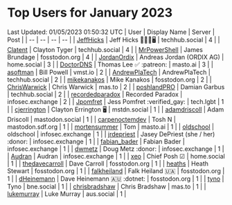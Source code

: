 # Top Users for January 2023
Last Updated: 01/05/2023 01:50:32 UTC
| User | Display Name | Server | Post |
| -- | -- | -- | -- |
| [JeffHicks](https://techhub.social/@JeffHicks) | Jeff Hicks 🐶🎼🍷🖥️ | techhub.social | 4 |
| [Clatent](https://techhub.social/@Clatent) | Clayton Tyger | techhub.social | 4 |
| [MrPowerShell](https://fosstodon.org/@MrPowerShell) | James Brundage | fosstodon.org | 4 |
| [JordanOrdix](https://home.social/@JordanOrdix) | Andreas Jordan (ORDIX AG) | home.social | 3 |
| [DoctorDNS](https://masto.ai/@DoctorDNS) | Thomas Lee ✅ :patreon: | masto.ai | 3 |
| [asoftman](https://vmst.io/@asoftman) | Bill Powell | vmst.io | 2 |
| [AndrewPlaTech](https://techhub.social/@AndrewPlaTech) | AndrewPlaTech | techhub.social | 2 |
| [mikekanakos](https://fosstodon.org/@mikekanakos) | Mike Kanakos | fosstodon.org | 2 |
| [ChrisWarwick](https://mas.to/@ChrisWarwick) | Chris Warwick | mas.to | 2 |
| [poshlandPRO](https://techhub.social/@poshlandPRO) | Damian Garbus | techhub.social | 2 |
| [recordedparadox](https://infosec.exchange/@recordedparadox) | Recorded Paradox | infosec.exchange | 2 |
| [Jpomfret](https://tech.lgbt/@Jpomfret) | Jess Pomfret :verified_gay: | tech.lgbt | 1 |
| [cjerrington](https://mstdn.social/@cjerrington) | Clayton Errington 🖥️ | mstdn.social | 1 |
| [adamdriscoll](https://mastodon.social/@adamdriscoll) | Adam Driscoll | mastodon.social | 1 |
| [carpenoctemdev](https://mastodon.sdf.org/@carpenoctemdev) | Tosh N | mastodon.sdf.org | 1 |
| [mortensummer](https://masto.ai/@mortensummer) | Tom | masto.ai | 1 |
| [oldschool](https://infosec.exchange/@oldschool) | oldschool | infosec.exchange | 1 |
| [jrdepriest](https://infosec.exchange/@jrdepriest) | Jasey DePriest (she / her) :donor: | infosec.exchange | 1 |
| [fabian_bader](https://infosec.exchange/@fabian_bader) | Fabian Bader | infosec.exchange | 1 |
| [dwmetz](https://infosec.exchange/@dwmetz) | Doug Metz :donor: | infosec.exchange | 1 |
| [Audran](https://infosec.exchange/@Audran) | Audran | infosec.exchange | 1 |
| [xeo](https://home.social/@xeo) | Chief Posh ☑ | home.social | 1 |
| [thedavecarroll](https://fosstodon.org/@thedavecarroll) | Dave Carroll | fosstodon.org | 1 |
| [heaths](https://fosstodon.org/@heaths) | Heath Stewart | fosstodon.org | 1 |
| [falkheiland](https://fosstodon.org/@falkheiland) | Falk Heiland 🇺🇦 | fosstodon.org | 1 |
| [dHeinemann](https://fosstodon.org/@dHeinemann) | Dave Heinemann 🇦🇺 :dotnet: | fosstodon.org | 1 |
| [tyno](https://bne.social/@tyno) | Tyno | bne.social | 1 |
| [chrisbradshaw](https://mas.to/@chrisbradshaw) | Chris Bradshaw | mas.to | 1 |
| [lukemurray](https://aus.social/@lukemurray) | Luke Murray | aus.social | 1 |
